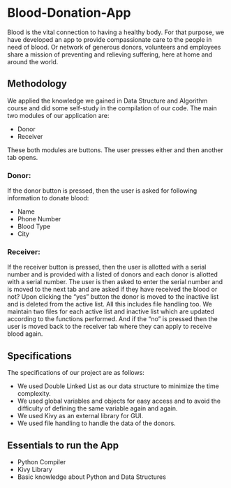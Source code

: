 # Blood-Donation-App
Blood is the vital connection to having a healthy body. For that purpose, we have developed an app to provide compassionate care to the people in need of blood. Or network of generous donors, volunteers and employees share a mission of preventing and relieving suffering, here at home and around the world.

## Methodology
We applied the knowledge we gained in Data Structure and Algorithm course and did some self-study in the compilation of our code. The main two modules of our application are:

- Donor 
- Receiver

These both modules are buttons. The user presses either and then another tab opens. 

### Donor:

If the donor button is pressed, then the user is asked for following information to 
donate blood:
- Name
- Phone Number
- Blood Type
- City

### Receiver:
 
If the receiver button is pressed, then the user is allotted with a serial number and is provided with a listed of donors and each donor is allotted with a serial number. The user is then asked to enter the serial number and is moved to the next tab and are asked if they have received the blood or not? Upon clicking the “yes” button the donor is moved to the inactive list and is deleted from the active list. All this includes file handling too. We maintain two files for each active list and inactive list which are updated according to the functions performed. And if the “no” is pressed then the user is moved back to the receiver tab where they can apply to receive blood again. 

## Specifications
The specifications of our project are as follows:
- We used Double Linked List as our data structure to minimize the time complexity.
- We used global variables and objects for easy access and to avoid the difficulty of defining the same variable again and again.
- We used Kivy as an external library for GUI.
- We used file handling to handle the data of the donors.

## Essentials to run the App
- Python Compiler
- Kivy Library
- Basic knowledge about Python and Data Structures
